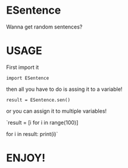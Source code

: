 # ESentence
Wanna get random sentences?

# USAGE
First import it

`import ESentence`

then all you have to do is assing it to a variable!

`result = ESentence.sen()`

or you can assign it to multiple variables!

`result = [i for i in range(100)]

for i in result:
  print(i)`
  

# ENJOY!
